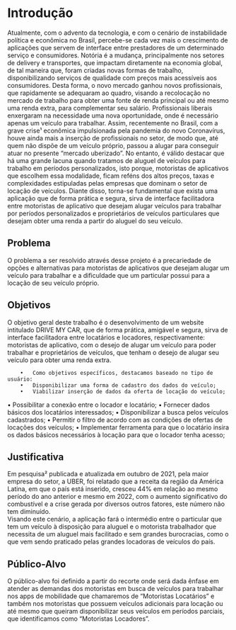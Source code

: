 # Introdução

 Atualmente, com o advento da tecnologia, e com o cenário de instabilidade política e econômica no Brasil, percebe-se cada vez mais o crescimento de aplicações que servem de interface entre prestadores de um determinado serviço e consumidores.
 Notória é a mudança, principalmente nos setores de delivery e transportes, que impactam diretamente na economia global, de tal maneira que, foram criadas novas formas de trabalho, disponibilizando serviços de qualidade com preços mais acessíveis aos consumidores.
 Desta forma, o novo mercado ganhou novos profissionais, que rapidamente se adequaram ao quadro, visando a recolocação no mercado de trabalho para obter uma fonte de renda principal ou até mesmo uma renda extra, para complementar seu salário. 
 Profissionais liberais enxergaram na necessidade uma nova oportunidade, onde é necessário apenas um veículo para trabalhar.
 Assim, recentemente no Brasil, com a grave crise¹ econômica impulsionada pela pandemia do novo Coronavírus, houve ainda mais a inserção de profissionais no setor, de modo que, até quem não dispõe de um veículo próprio, passou a alugar para conseguir atuar no presente “mercado uberizado”.
 No entanto, é válido destacar que há uma grande lacuna quando tratamos de aluguel de veículos para trabalho em períodos personalizados, isto porque, motoristas de aplicativos que escolhem essa modalidade, ficam reféns dos altos preços, taxas e complexidades estipuladas pelas empresas que dominam o setor de locação de veículos. 
Diante disso, torna-se fundamental que exista uma aplicação que de forma prática e segura, sirva de interface facilitadora entre motoristas de aplicativo que desejam alugar veículos para trabalhar por períodos personalizados e proprietários de veículos particulares que desejam obter uma renda a partir do aluguel do seu veículo.
 

## Problema

O problema a ser resolvido através desse projeto é a precariedade de opções e alternativas para motoristas de aplicativos que desejam alugar um veículo para trabalhar e a dificuldade que um particular possui para a locação de seu veículo próprio. 



## Objetivos

O objetivo geral deste trabalho é o desenvolvimento de um website intitulado DRIVE MY CAR, que de forma prática, amigável e segura, sirva de interface facilitadora entre locatários e locadores, respectivamente: motoristas de aplicativo, com o desejo de alugar um veículo para poder trabalhar e proprietários de veículos, que tenham o desejo de alugar seu veículo para obter uma renda extra.

        •	Como objetivos específicos, destacamos baseado no tipo de usuário:
        •	Disponibilizar uma forma de cadastro dos dados do veículo;
        •	Viabilizar inserção de dados da oferta de locação do veículo;
•	Possibilitar a conexão entre o locador e locatário;
•	Fornecer dados básicos dos locatários interessados;
•	Disponibilizar a busca pelos veículos cadastrados;
•	Permitir o filtro de acordo com as condições de ofertas de locações dos veículos;
•	Implementar ferramenta para que o locatário insira os dados básicos necessários à locação para que o locador tenha acesso;

 


## Justificativa

Em pesquisa² publicada e atualizada em outubro de 2021, pela maior empresa do setor, a UBER, foi relatado que a receita da região da América Latina, em que o país está inserido, cresceu 44% em relação ao mesmo período do ano anterior e mesmo em 2022, com o aumento significativo do combustível e a crise gerada por diversos outros fatores, este número não tem diminuído.  
Visando este cenário, a aplicação fará o intermédio entre o particular que tem um veículo à disposição para aluguel e o motorista trabalhador que necessita de um aluguel mais facilitado e sem grandes burocracias, como o que vem sendo praticado pelas grandes locadoras de veículos do país.


## Público-Alvo

 O público-alvo foi definido a partir do recorte onde será dada ênfase em atender as demandas dos motoristas em busca de veículos para trabalhar nos apps de mobilidade que chamaremos de “Motoristas Locatários” e também nos motoristas que possuem veículos adicionais para locação ou até mesmo que queiram disponibilizar seus veículos em períodos parciais, que identificamos como “Motoristas Locadores”.


